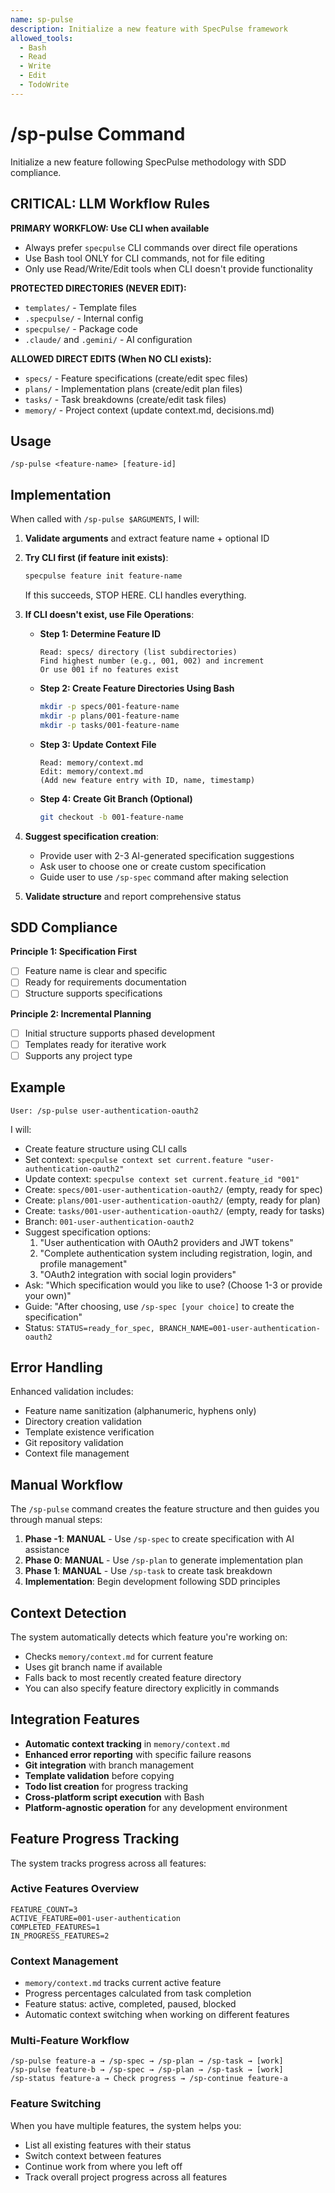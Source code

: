 ```yaml
---
name: sp-pulse
description: Initialize a new feature with SpecPulse framework
allowed_tools:
  - Bash
  - Read
  - Write
  - Edit
  - TodoWrite
---
```


# /sp-pulse Command

Initialize a new feature following SpecPulse methodology with SDD compliance.

## CRITICAL: LLM Workflow Rules

**PRIMARY WORKFLOW: Use CLI when available**
- Always prefer `specpulse` CLI commands over direct file operations
- Use Bash tool ONLY for CLI commands, not for file editing
- Only use Read/Write/Edit tools when CLI doesn't provide functionality

**PROTECTED DIRECTORIES (NEVER EDIT):**
- `templates/` - Template files
- `.specpulse/` - Internal config
- `specpulse/` - Package code
- `.claude/` and `.gemini/` - AI configuration

**ALLOWED DIRECT EDITS (When NO CLI exists):**
- `specs/` - Feature specifications (create/edit spec files)
- `plans/` - Implementation plans (create/edit plan files)
- `tasks/` - Task breakdowns (create/edit task files)
- `memory/` - Project context (update context.md, decisions.md)

## Usage
```
/sp-pulse <feature-name> [feature-id]
```

## Implementation

When called with `/sp-pulse $ARGUMENTS`, I will:

1. **Validate arguments** and extract feature name + optional ID
2. **Try CLI first (if feature init exists)**:
   ```bash
   specpulse feature init feature-name
   ```
   If this succeeds, STOP HERE. CLI handles everything.

3. **If CLI doesn't exist, use File Operations**:

   - **Step 1: Determine Feature ID**
     ```
     Read: specs/ directory (list subdirectories)
     Find highest number (e.g., 001, 002) and increment
     Or use 001 if no features exist
     ```

   - **Step 2: Create Feature Directories Using Bash**
     ```bash
     mkdir -p specs/001-feature-name
     mkdir -p plans/001-feature-name
     mkdir -p tasks/001-feature-name
     ```

   - **Step 3: Update Context File**
     ```
     Read: memory/context.md
     Edit: memory/context.md
     (Add new feature entry with ID, name, timestamp)
     ```

   - **Step 4: Create Git Branch (Optional)**
     ```bash
     git checkout -b 001-feature-name
     ```

4. **Suggest specification creation**:
   - Provide user with 2-3 AI-generated specification suggestions
   - Ask user to choose one or create custom specification
   - Guide user to use `/sp-spec` command after making selection

5. **Validate structure** and report comprehensive status

## SDD Compliance

**Principle 1: Specification First**
- [ ] Feature name is clear and specific
- [ ] Ready for requirements documentation
- [ ] Structure supports specifications

**Principle 2: Incremental Planning**
- [ ] Initial structure supports phased development
- [ ] Templates ready for iterative work
- [ ] Supports any project type

## Example
```
User: /sp-pulse user-authentication-oauth2
```

I will:
- Create feature structure using CLI calls
- Set context: `specpulse context set current.feature "user-authentication-oauth2"`
- Update context: `specpulse context set current.feature_id "001"`
- Create: `specs/001-user-authentication-oauth2/` (empty, ready for spec)
- Create: `plans/001-user-authentication-oauth2/` (empty, ready for plan)
- Create: `tasks/001-user-authentication-oauth2/` (empty, ready for tasks)
- Branch: `001-user-authentication-oauth2`
- Suggest specification options:
  1. "User authentication with OAuth2 providers and JWT tokens"
  2. "Complete authentication system including registration, login, and profile management"
  3. "OAuth2 integration with social login providers"
- Ask: "Which specification would you like to use? (Choose 1-3 or provide your own)"
- Guide: "After choosing, use `/sp-spec [your choice]` to create the specification"
- Status: `STATUS=ready_for_spec, BRANCH_NAME=001-user-authentication-oauth2`

## Error Handling

Enhanced validation includes:
- Feature name sanitization (alphanumeric, hyphens only)
- Directory creation validation
- Template existence verification
- Git repository validation
- Context file management

## Manual Workflow

The `/sp-pulse` command creates the feature structure and then guides you through manual steps:

1. **Phase -1**: **MANUAL** - Use `/sp-spec` to create specification with AI assistance
2. **Phase 0**: **MANUAL** - Use `/sp-plan` to generate implementation plan  
3. **Phase 1**: **MANUAL** - Use `/sp-task` to create task breakdown
4. **Implementation**: Begin development following SDD principles

## Context Detection

The system automatically detects which feature you're working on:
- Checks `memory/context.md` for current feature
- Uses git branch name if available
- Falls back to most recently created feature directory
- You can also specify feature directory explicitly in commands

## Integration Features

- **Automatic context tracking** in `memory/context.md`
- **Enhanced error reporting** with specific failure reasons
- **Git integration** with branch management
- **Template validation** before copying
- **Todo list creation** for progress tracking
- **Cross-platform script execution** with Bash
- **Platform-agnostic operation** for any development environment

## Feature Progress Tracking

The system tracks progress across all features:

### Active Features Overview
```
FEATURE_COUNT=3
ACTIVE_FEATURE=001-user-authentication
COMPLETED_FEATURES=1
IN_PROGRESS_FEATURES=2
```

### Context Management
- `memory/context.md` tracks current active feature
- Progress percentages calculated from task completion
- Feature status: active, completed, paused, blocked
- Automatic context switching when working on different features

### Multi-Feature Workflow
```
/sp-pulse feature-a → /sp-spec → /sp-plan → /sp-task → [work]
/sp-pulse feature-b → /sp-spec → /sp-plan → /sp-task → [work]
/sp-status feature-a → Check progress → /sp-continue feature-a
```

### Feature Switching
When you have multiple features, the system helps you:
- List all existing features with their status
- Switch context between features
- Continue work from where you left off
- Track overall project progress across all features